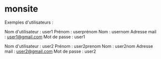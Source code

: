 # monsite

Exemples d'utilisateurs :

Nom d'utilisateur : user1
Prénom : userprénom
Nom : usernom
Adresse mail : user1@gmail.com
Mot de passe : user1

Nom d'utilisateur : user2
Prénom : user2prenom
Nom : user2nom
Adresse mail : user2@gmail.com
Mot de passe : user2
